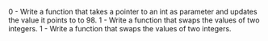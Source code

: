 0 - Write a function that takes a pointer to an int as parameter and updates the value it points to to 98.
1 - Write a function that swaps the values of two integers. 1 - Write a function that swaps the values of two integers.
